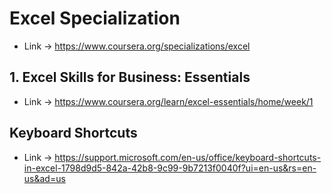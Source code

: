 # Excel Specialization

* Link -> <https://www.coursera.org/specializations/excel>

## 1. Excel Skills for Business: Essentials

* Link -> <https://www.coursera.org/learn/excel-essentials/home/week/1>


## Keyboard Shortcuts

* Link -> <https://support.microsoft.com/en-us/office/keyboard-shortcuts-in-excel-1798d9d5-842a-42b8-9c99-9b7213f0040f?ui=en-us&rs=en-us&ad=us>
